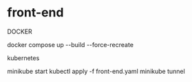 # front-end

DOCKER

docker compose up --build --force-recreate



kubernetes

minikube start
kubectl apply -f front-end.yaml
minikube tunnel
